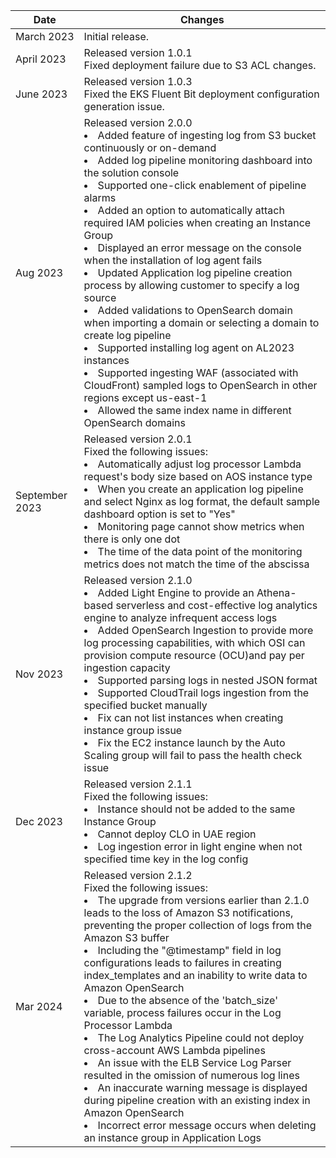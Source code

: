 | Date       | Changes                                                            |
|------------|-------------------------------------------------------------------|
| March 2023  | Initial release.  |
| April 2023 | Released version 1.0.1</br>Fixed deployment failure due to S3 ACL changes.                     |
| June 2023 |  Released version 1.0.3</br>Fixed the EKS Fluent Bit deployment configuration generation issue.                                               |
| Aug 2023 | Released version 2.0.0</br> <li> Added feature of ingesting log from S3 bucket continuously or on-demand</br> <li> Added log pipeline monitoring dashboard into the solution console</br> <li>Supported one-click enablement of pipeline alarms</br>  <li> Added an option to automatically attach required IAM policies when creating an Instance Group</br> <li> Displayed an error message on the console when the installation of log agent fails</br> <li> Updated Application log pipeline creation process by allowing customer to specify a log source</br> <li> Added validations to OpenSearch domain when importing a domain or selecting a domain to create log pipeline</br> <li> Supported installing log agent on AL2023 instances</br> <li>Supported ingesting WAF (associated with CloudFront) sampled logs to OpenSearch in other regions except us-east-1</br> <li> Allowed the same index name in different OpenSearch domains                                           |
| September 2023 |  Released version 2.0.1</br>Fixed the following issues: <li> Automatically adjust log processor Lambda request's body size based on AOS instance type    </br><li>When you create an application log pipeline and select Nginx as log format, the default sample dashboard option is set to "Yes" </br>  <li>Monitoring page cannot show metrics when there is only one dot</br> <li>  The time of the data point of the monitoring metrics does not match the time of the abscissa                                   |
| Nov 2023 |  Released version 2.1.0</br><li> Added Light Engine to provide an Athena-based serverless and cost-effective log analytics engine to analyze infrequent access logs	     </br><li>Added OpenSearch Ingestion to provide more log processing capabilities, with which OSI can provision compute resource (OCU)and pay per ingestion capacity  </br>  <li> Supported parsing logs in nested JSON format</br> <li>  Supported CloudTrail logs ingestion from the specified bucket manually   </br> <li> Fix can not list instances when creating instance group issue </br> <li> Fix the EC2 instance launch by the Auto Scaling group will fail to pass the health check issue                                |
| Dec 2023 |  Released version 2.1.1</br> Fixed the following issues: <li> Instance should not be added to the same Instance Group	     </br><li>Cannot deploy CLO in UAE region  </br>  <li> Log ingestion error in light engine when not specified time key in the log config </br>    |
| Mar 2024 |  Released version 2.1.2</br>Fixed the following issues: <li> The upgrade from versions earlier than 2.1.0 leads to the loss of Amazon S3 notifications, preventing the proper collection of logs from the Amazon S3 buffer </br><li>Including the "@timestamp" field in log configurations leads to failures in creating index_templates and an inability to write data to Amazon OpenSearch </br>  <li>Due to the absence of the 'batch_size' variable, process failures occur in the Log Processor Lambda</br> <li>  The Log Analytics Pipeline could not deploy cross-account AWS Lambda pipelines </br> <li> An issue with the ELB Service Log Parser resulted in the omission of numerous log lines</br>  <li>An inaccurate warning message is displayed during pipeline creation with an existing index in Amazon OpenSearch </br> <li> Incorrect error message occurs when deleting an instance group in Application Logs                               |
